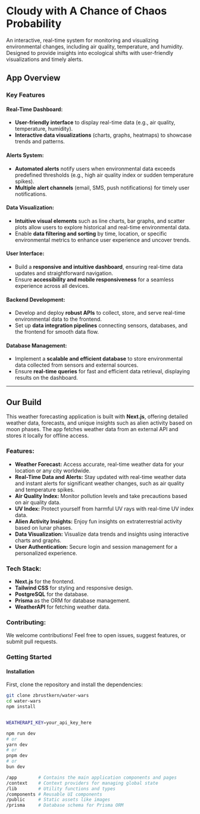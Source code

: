 # Cloudy with A Chance of Chaos Probability

An interactive, real-time system for monitoring and visualizing environmental changes, including air quality, temperature, and humidity. Designed to provide insights into ecological shifts with user-friendly visualizations and timely alerts.

## App Overview

### Key Features

#### Real-Time Dashboard:
- **User-friendly interface** to display real-time data (e.g., air quality, temperature, humidity).
- **Interactive data visualizations** (charts, graphs, heatmaps) to showcase trends and patterns.

#### Alerts System:
- **Automated alerts** notify users when environmental data exceeds predefined thresholds (e.g., high air quality index or sudden temperature spikes).
- **Multiple alert channels** (email, SMS, push notifications) for timely user notifications.

#### Data Visualization:
- **Intuitive visual elements** such as line charts, bar graphs, and scatter plots allow users to explore historical and real-time environmental data.
- Enable **data filtering and sorting** by time, location, or specific environmental metrics to enhance user experience and uncover trends.

#### User Interface:
- Build a **responsive and intuitive dashboard**, ensuring real-time data updates and straightforward navigation.
- Ensure **accessibility and mobile responsiveness** for a seamless experience across all devices.

#### Backend Development:
- Develop and deploy **robust APIs** to collect, store, and serve real-time environmental data to the frontend.
- Set up **data integration pipelines** connecting sensors, databases, and the frontend for smooth data flow.

#### Database Management:
- Implement a **scalable and efficient database** to store environmental data collected from sensors and external sources.
- Ensure **real-time queries** for fast and efficient data retrieval, displaying results on the dashboard.

---

## Our Build

This weather forecasting application is built with **Next.js**, offering detailed weather data, forecasts, and unique insights such as alien activity based on moon phases. The app fetches weather data from an external API and stores it locally for offline access.

### Features:
- **Weather Forecast:** Access accurate, real-time weather data for your location or any city worldwide.
- **Real-Time Data and Alerts:** Stay updated with real-time weather data and instant alerts for significant weather changes, such as air quality and temperature spikes.
- **Air Quality Index:** Monitor pollution levels and take precautions based on air quality data.
- **UV Index:** Protect yourself from harmful UV rays with real-time UV index data.
- **Alien Activity Insights:** Enjoy fun insights on extraterrestrial activity based on lunar phases.
- **Data Visualization:** Visualize data trends and insights using interactive charts and graphs.
- **User Authentication:** Secure login and session management for a personalized experience.

### Tech Stack:
- **Next.js** for the frontend.
- **Tailwind CSS** for styling and responsive design.
- **PostgreSQL** for the database.
- **Prisma** as the ORM for database management.
- **WeatherAPI** for fetching weather data.

### Contributing:
We welcome contributions! Feel free to open issues, suggest features, or submit pull requests.

### Getting Started

#### Installation

First, clone the repository and install the dependencies:

```bash
git clone zbrustkern/water-wars
cd water-wars
npm install


WEATHERAPI_KEY=your_api_key_here

npm run dev
# or
yarn dev
# or
pnpm dev
# or
bun dev

/app        # Contains the main application components and pages
/context    # Context providers for managing global state
/lib        # Utility functions and types
/components # Reusable UI components
/public     # Static assets like images
/prisma     # Database schema for Prisma ORM